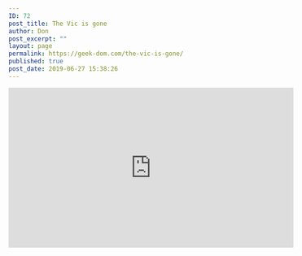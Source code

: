 ```yaml
---
ID: 72
post_title: The Vic is gone
author: Don
post_excerpt: ""
layout: page
permalink: https://geek-dom.com/the-vic-is-gone/
published: true
post_date: 2019-06-27 15:38:26
---
```

<!-- wp:html -->
<iframe width="560" height="315" src="https://www.youtube.com/embed/_lJMZ9BTSw8" frameborder="0" allow="accelerometer; autoplay; encrypted-media; gyroscope; picture-in-picture" allowfullscreen></iframe>
<!-- /wp:html -->